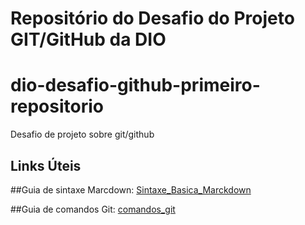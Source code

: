 # Repositório do Desafio do Projeto GIT/GitHub da DIO
# dio-desafio-github-primeiro-repositorio
Desafio de projeto sobre git/github

## Links Úteis  

##Guia de sintaxe Marcdown:
[Sintaxe_Basica_Marckdown](https://www.markdownguide.org/basic-syntax/)  

##Guia de comandos Git:
[comandos_git](https://comandosgit.github.io/)
